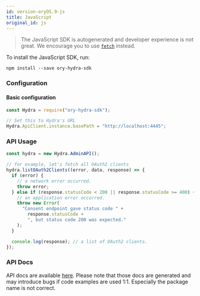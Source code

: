 ```yaml
---
id: version-oryOS.9-js
title: JavaScript
original_id: js
---
```


> The JavaScript SDK is autogenerated and developer experience is not great. We encourage you to
> use [`fetch`](https://developer.mozilla.org/en-US/docs/Web/API/Fetch_API) instead.

To install the JavaScript SDK, run:

```
npm install --save ory-hydra-sdk
```

### Configuration

#### Basic configuration

```js
const Hydra = require("ory-hydra-sdk");

// Set this to Hydra's URL
Hydra.ApiClient.instance.basePath = "http://localhost:4445";
```

### API Usage

```js
const hydra = new Hydra.AdminAPI();

// for example, let's fetch all OAuth2 clients
hydra.listOAuth2Clients((error, data, response) => {
  if (error) {
    // a network error occurred.
    throw error;
  } else if (response.statusCode < 200 || response.statusCode >= 400) {
    // an application error occurred.
    throw new Error(
      "Consent endpoint gave status code " +
        response.statusCode +
        ", but status code 200 was expected."
    );
  }

  console.log(response); // a list of OAuth2 clients.
});
```

### API Docs

API docs are available [here](https://github.com/ory/hydra/blob/master/sdk/js/swagger/README.md).
Please note that those docs are generated and may introduce bugs if code examples are used 1:1. Especially
the package name is not correct.
